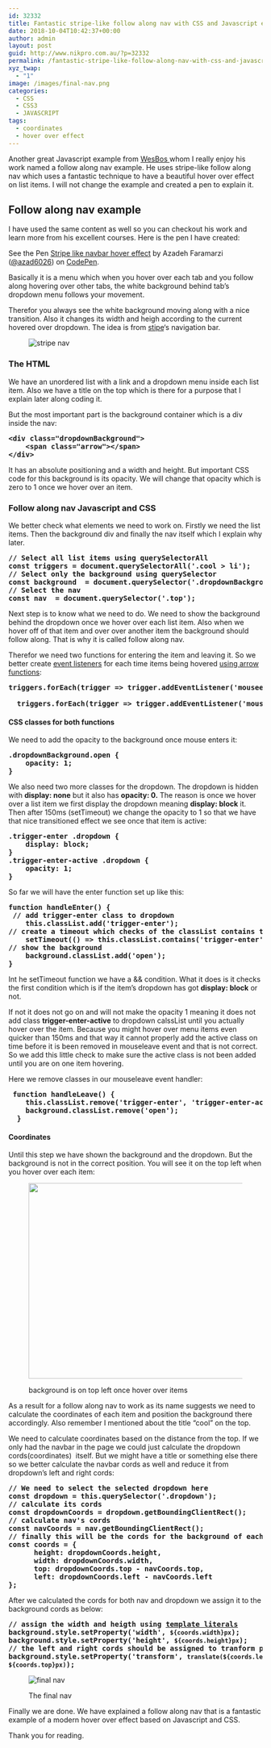 ```yaml
---
id: 32332
title: Fantastic stripe-like follow along nav with CSS and Javascript explained
date: 2018-10-04T10:42:37+00:00
author: admin
layout: post
guid: http://www.nikpro.com.au/?p=32332
permalink: /fantastic-stripe-like-follow-along-nav-with-css-and-javascript-explained/
xyz_twap:
  - "1"
image: /images/final-nav.png
categories:
  - CSS
  - CSS3
  - JAVASCRIPT
tags:
  - coordinates
  - hover over effect
---
```

Another great Javascript example from <a href="http://wesbos.com" target="_blank" rel="noopener noreferrer">WesBos </a>whom I really enjoy his work named a follow along nav example. He uses stripe-like follow along nav which uses a fantastic technique to have a beautiful hover over effect on list items. I will not change the example and created a pen to explain it.

## Follow along nav example

I have used the same content as well so you can checkout his work and learn more from his excellent courses. Here is the pen I have created:

<p data-height="500" data-theme-id="0" data-slug-hash="QZNEdq" data-default-tab="css,result" data-user="azad6026" data-pen-title="Stripe like navbar hover effect" class="codepen">
  See the Pen <a href="https://codepen.io/azad6026/pen/QZNEdq/">Stripe like navbar hover effect</a> by Azadeh Faramarzi (<a href="https://codepen.io/azad6026">@azad6026</a>) on <a href="https://codepen.io">CodePen</a>.
</p>

Basically it is a menu which when you hover over each tab and you follow along hovering over other tabs, the white background behind tab&#8217;s dropdown menu follows your movement.

Therefor you always see the white background moving along with a nice transition. Also it changes its width and heigh according to the current hovered over dropdown. The idea is from <a href="http://stripe.com" target="_blank" rel="noopener noreferrer">stipe</a>&#8216;s navigation bar.<figure class="wp-block-image">

<img src="http://www.nikpro.com.austipe-nav.png" alt="stripe nav" class="wp-image-32336" srcset="http://testgatsby.localstipe-nav.png 1400w, http://testgatsby.localstipe-nav-300x171.png 300w, http://testgatsby.localstipe-nav-768x439.png 768w, http://testgatsby.localstipe-nav-1024x585.png 1024w" sizes="(max-width: 1400px) 100vw, 1400px" /> </figure> 

### The HTML

We have an unordered list with a link and a dropdown menu inside each list item. Also we have a title on the top which is there for a purpose that I explain later along coding it.

But the most important part is the background container which is a div inside the nav:

<pre class="wp-block-preformatted"><strong>&lt;div class="dropdownBackground"></strong><br /><strong>    &lt;span class="arrow">&lt;/span></strong><br /><strong>&lt;/div></strong></pre>

It has an absolute positioning and a width and height. But important CSS code for this background is its opacity. We will change that opacity which is zero to 1 once we hover over an item.

### Follow along nav Javascript and CSS

We better check what elements we need to work on. Firstly we need the list items. Then the background div and finally the nav itself which I explain why later.

<pre class="wp-block-preformatted"><strong>// Select all list items using <strong>querySelectorAll</strong><br />const triggers = document.querySelectorAll('.cool > li');<br />// Select only the background using <strong>querySelector</strong></strong><br /><strong>const background  = document.querySelector('.dropdownBackground');<br />// Select the nav</strong><br /><strong>const nav  = document.querySelector('.top');</strong></pre>

Next step is to know what we need to do. We need to show the background behind the dropdown once we hover over each list item. Also when we hover off of that item and over over another item the background should follow along. That is why it is called follow along nav.

Therefor we need two functions for entering the item and leaving it. So we better create [event listeners](http://www.nikpro.com.au/event-handlers-and-event-listeners-in-javascript-part-1/) for each time items being hovered [using arrow functions](http://www.nikpro.com.au/some-arrow-function-benefits-with-examples-explained/):

<pre class="wp-block-preformatted"><strong>triggers.forEach(trigger => trigger.addEventListener('mouseenter', handleEnter));</strong><br /><strong>
  triggers.forEach(trigger => trigger.addEventListener('mouseleave', handleLeave));</strong></pre>

#### CSS classes for both functions

We need to add the opacity to the background once mouse enters it:

<pre class="wp-block-preformatted"><strong>.dropdownBackground.open {</strong><strong>
    opacity: 1;</strong><strong>
}</strong></pre>

We also need two more classes for the dropdown. The dropdown is hidden with **display: none** but it also has **opacity: 0.** The reason is once we hover over a list item we first display the dropdown meaning **display: block** it. Then after 150ms (setTimeout) we change the opacity to 1 so that we have that nice transitioned effect we see once that item is active:

<pre class="wp-block-preformatted"><strong>.trigger-enter .dropdown {</strong><strong>
    display: block;</strong><strong>
}</strong><strong>
.trigger-enter-active .dropdown {</strong><strong>
    opacity: 1;</strong><strong>
}</strong></pre>

So far we will have the enter function set up like this:

<pre class="wp-block-preformatted"><strong>function handleEnter() {</strong><br /><strong> // add <strong>trigger-enter class to dropdown</strong>
    this.classList.add('trigger-enter');<br />// create a timeout which checks of the classList contains the <strong>trigger-enter. If true then it moves on and adds <strong>trigger-enter-active to the classList</strong></strong>
    setTimeout(() => this.classList.contains('trigger-enter') && this.classList.add('trigger-enter-active'), 150);<br />// show the background
    background.classList.add('open');</strong><br /><strong>}</strong></pre>

Int he setTimeout function we have a && condition. What it does is it checks the first condition which is if the item&#8217;s dropdown has got **display: block** or not. 

If not it does not go on and will not make the opacity 1 meaning it does not add class **trigger-enter-active** to dropdown calssList until you actually hover over the item. Because you might hover over menu items even quicker than 150ms and that way it cannot properly add the active class on time before it is been removed in mouseleave event and that is not correct. So we add this little check to make sure the active class is not been added until you are on one item hovering.

Here we remove classes in our mouseleave event handler:

<pre class="wp-block-preformatted"><strong> function handleLeave() {</strong><strong>
    this.classList.remove('trigger-enter', 'trigger-enter-active');</strong><strong>
    background.classList.remove('open');</strong><strong>
  }</strong></pre>

#### Coordinates

Until this step we have shown the background and the dropdown. But the background is not in the correct position. You will see it on the top left when you hover over each item:<figure class="wp-block-image is-resized">

<img src="http://www.nikpro.com.aubackground-shown.png" alt="" class="wp-image-32333" width="580" height="388" srcset="http://testgatsby.localbackground-shown.png 434w, http://testgatsby.localbackground-shown-300x200.png 300w" sizes="(max-width: 580px) 100vw, 580px" /> <figcaption>background is on top left once hover over items</figcaption></figure> 

As a result for a follow along nav to work as its name suggests we need to calculate the coordinates of each item and position the background there accordingly. Also remember I mentioned about the title &#8220;cool&#8221; on the top.

We need to calculate coordinates based on the distance from the top. If we only had the navbar in the page we could just calculate the dropdown cords(coordinates)  itself. But we might have a title or something else there so we better calculate the navbar cords as well and reduce it from dropdown&#8217;s left and right cords:

<pre class="wp-block-preformatted"><strong>// We need to select the selected dropdown here   <br />const dropdown = this.querySelector('.dropdown');<br />// calculate its cords</strong><strong>
const dropdownCoords = dropdown.getBoundingClientRect();<br />// calculate nav's cords</strong><strong>
const navCoords = nav.getBoundingClientRect();<br />// finally this will be the cords for the background of each dropdown</strong><strong>
const coords = {</strong><strong>
      height: dropdownCoords.height,</strong><strong>
      width: dropdownCoords.width,</strong><strong>
      top: dropdownCoords.top - navCoords.top,</strong><strong>
      left: dropdownCoords.left - navCoords.left</strong><strong>
};</strong></pre>

After we calculated the cords for both nav and dropdown we assign it to the background cords as below:

<pre class="wp-block-preformatted"><strong>// assign the width and heigth using <a href="http://www.nikpro.com.au/template-literals-in-js6-explained/">template literals</a></strong><br /><strong>background.style.setProperty('width', <code>${coords.width}px</code>);</strong><br /><strong>background.style.setProperty('height', <code>${coords.height}px</code>);<br />// the left and right cords should be assigned to tranform prperty in CSS</strong><br /><strong>background.style.setProperty('transform', <code>translate(${coords.left}px, ${coords.top}px)</code>);</strong></pre><figure class="wp-block-image">

<img src="http://www.nikpro.com.aufinal-nav.png" alt="final nav" class="wp-image-32335" srcset="http://testgatsby.localfinal-nav.png 820w, http://testgatsby.localfinal-nav-300x155.png 300w, http://testgatsby.localfinal-nav-768x398.png 768w" sizes="(max-width: 820px) 100vw, 820px" /> <figcaption>The final nav</figcaption></figure> 

Finally we are done. We have explained a follow along nav that is a fantastic example of a modern hover over effect based on Javascript and CSS.

Thank you for reading.